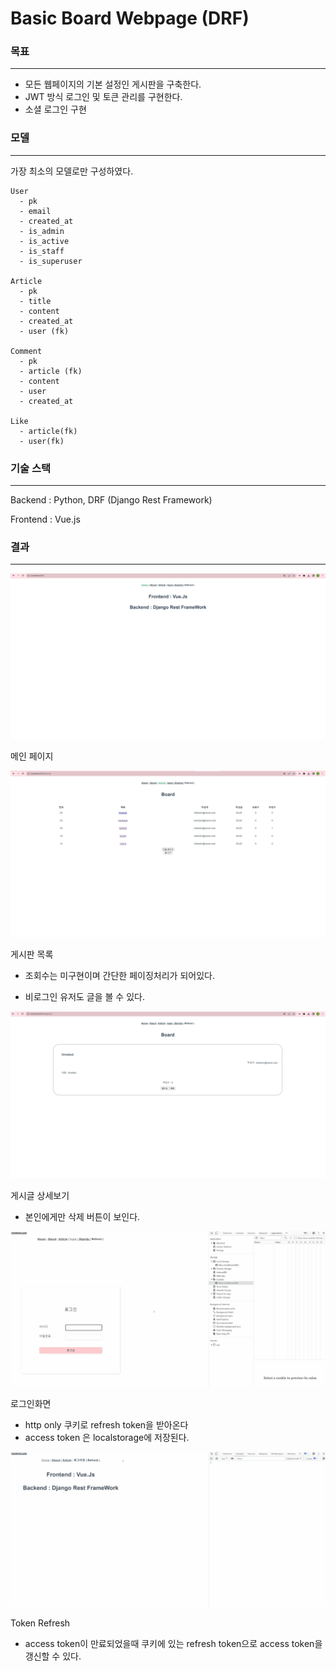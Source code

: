 # Basic Board Webpage (DRF)





### 목표

<hr>

- 모든 웹페이지의 기본 설정인 게시판을 구축한다.
- JWT 방식 로그인 및 토큰 관리를 구현한다.
- 소셜 로그인 구현



### 모델

<hr>

가장 최소의 모델로만 구성하였다.

```
User
  - pk
  - email
  - created_at
  - is_admin
  - is_active
  - is_staff
  - is_superuser
  
Article
  - pk
  - title
  - content
  - created_at
  - user (fk)
  
Comment
  - pk
  - article (fk)
  - content
  - user
  - created_at
  
Like
  - article(fk)
  - user(fk)
```



### 기술 스택

<hr>

Backend : Python, DRF (Django Rest Framework)

Frontend : Vue.js



### 결과

<hr>



![메인페이지](../image/메인페이지.jpg)



메인 페이지



![boardlist](../image/boardlist.jpg)

게시판 목록



- 조회수는 미구현이며 간단한 페이징처리가 되어있다.

- 비로그인 유저도 글을 볼 수 있다.



![](../image/boarddetail.jpg)

게시글 상세보기

- 본인에게만 삭제 버튼이 보인다.



![refreshtoken](../image/refreshtoken.gif)



로그인화면

- http only 쿠키로 refresh token을 받아온다
- access token 은 localstorage에 저장된다.





![](../image/accesstoken.gif)

Token Refresh

- access token이 만료되었을때 쿠키에 있는 refresh token으로 access token을 갱신할 수 있다.





